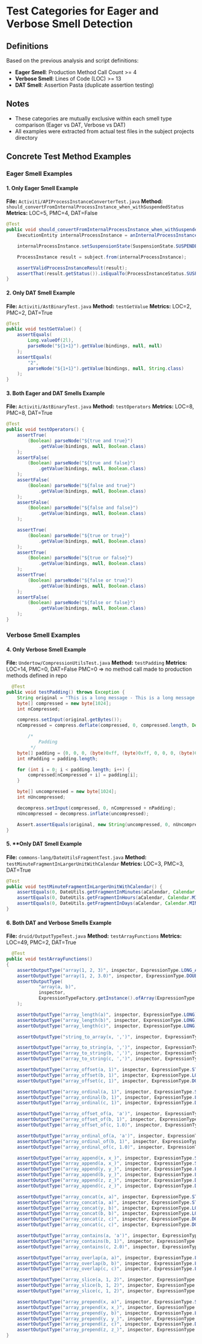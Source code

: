 # Test Categories for Eager and Verbose Smell Detection

## Definitions

Based on the previous analysis and script definitions:

- **Eager Smell**: Production Method Call Count >= 4
- **Verbose Smell**: Lines of Code (LOC) >= 13  
- **DAT Smell**: Assertion Pasta (duplicate assertion testing)


## Notes

- These categories are mutually exclusive within each smell type comparison (Eager vs DAT, Verbose vs DAT)
- All examples were extracted from actual test files in the subject projects directory



## Concrete Test Method Examples

### Eager Smell Examples

#### 1. **Only Eager Smell Example**
**File:** `Activiti/APIProcessInstanceConverterTest.java`
**Method:** `should_convertFromInternalProcessInstance_when_withSuspendedStatus`
**Metrics:** LOC=5, PMC=4, DAT=False

```java
@Test
public void should_convertFromInternalProcessInstance_when_withSuspendedStatus() {
    ExecutionEntity internalProcessInstance = anInternalProcessInstance(APP_VERSION);

    internalProcessInstance.setSuspensionState(SuspensionState.SUSPENDED.getStateCode());

    ProcessInstance result = subject.from(internalProcessInstance);

    assertValidProcessInstanceResult(result);
    assertThat(result.getStatus()).isEqualTo(ProcessInstanceStatus.SUSPENDED);
}
```

#### 2. **Only DAT Smell Example**
**File:** `Activiti/AstBinaryTest.java`
**Method:** `testGetValue`
**Metrics:** LOC=2, PMC=2, DAT=True

```java
@Test
public void testGetValue() {
    assertEquals(
        Long.valueOf(2l),
        parseNode("${1+1}").getValue(bindings, null, null)
    );
    assertEquals(
        "2",
        parseNode("${1+1}").getValue(bindings, null, String.class)
    );
}
```

#### 3. **Both Eager and DAT Smells Example**
**File:** `Activiti/AstBinaryTest.java`
**Method:** `testOperators`
**Metrics:** LOC=8, PMC=8, DAT=True

```java
@Test
public void testOperators() {
    assertTrue(
        (Boolean) parseNode("${true and true}")
            .getValue(bindings, null, Boolean.class)
    );
    assertFalse(
        (Boolean) parseNode("${true and false}")
            .getValue(bindings, null, Boolean.class)
    );
    assertFalse(
        (Boolean) parseNode("${false and true}")
            .getValue(bindings, null, Boolean.class)
    );
    assertFalse(
        (Boolean) parseNode("${false and false}")
            .getValue(bindings, null, Boolean.class)
    );

    assertTrue(
        (Boolean) parseNode("${true or true}")
            .getValue(bindings, null, Boolean.class)
    );
    assertTrue(
        (Boolean) parseNode("${true or false}")
            .getValue(bindings, null, Boolean.class)
    );
    assertTrue(
        (Boolean) parseNode("${false or true}")
            .getValue(bindings, null, Boolean.class)
    );
    assertFalse(
        (Boolean) parseNode("${false or false}")
            .getValue(bindings, null, Boolean.class)
    );
}
```

### Verbose Smell Examples

#### 4. **Only Verbose Smell Example**

**File:** `Undertow/CompressionUtilsTest.java`
**Method:** `testPadding`
**Metrics:** LOC=14, PMC=0, DAT=False
PMC=0 => no method call made to production methods defined in repo

```java
  @Test
public void testPadding() throws Exception {
    String original = "This is a long message - This is a long message - This is a long message";
    byte[] compressed = new byte[1024];
    int nCompressed;

    compress.setInput(original.getBytes());
    nCompressed = compress.deflate(compressed, 0, compressed.length, Deflater.SYNC_FLUSH);

        /*
            Padding
         */
    byte[] padding = {0, 0, 0, (byte)0xff, (byte)0xff, 0, 0, 0, (byte)0xff, (byte)0xff, 0, 0, 0, (byte)0xff, (byte)0xff};
    int nPadding = padding.length;

    for (int i = 0; i < padding.length; i++) {
        compressed[nCompressed + i] = padding[i];
    }

    byte[] uncompressed = new byte[1024];
    int nUncompressed;

    decompress.setInput(compressed, 0, nCompressed + nPadding);
    nUncompressed = decompress.inflate(uncompressed);

    Assert.assertEquals(original, new String(uncompressed, 0, nUncompressed, "UTF-8"));
}
```

#### 5. **Only DAT Smell Example 
**File:** `commons-lang/DateUtilsFragmentTest.java`
**Method:** `testMinuteFragmentInLargerUnitWithCalendar`
**Metrics:** LOC=3, PMC=3, DAT=True

```java
@Test
public void testMinuteFragmentInLargerUnitWithCalendar() {
    assertEquals(0, DateUtils.getFragmentInMinutes(aCalendar, Calendar.MINUTE));
    assertEquals(0, DateUtils.getFragmentInHours(aCalendar, Calendar.MINUTE));
    assertEquals(0, DateUtils.getFragmentInDays(aCalendar, Calendar.MINUTE));
}
```

#### 6. **Both DAT and Verbose Smells Example**
**File:** `druid/OutputTypeTest.java`
**Method:** `testArrayFunctions`
**Metrics:** LOC=49, PMC=2, DAT=True

```java
  @Test
public void testArrayFunctions()
{
    assertOutputType("array(1, 2, 3)", inspector, ExpressionType.LONG_ARRAY);
    assertOutputType("array(1, 2, 3.0)", inspector, ExpressionType.DOUBLE_ARRAY);
    assertOutputType(
            "array(a, b)",
            inspector,
            ExpressionTypeFactory.getInstance().ofArray(ExpressionType.STRING_ARRAY)
    );

    assertOutputType("array_length(a)", inspector, ExpressionType.LONG);
    assertOutputType("array_length(b)", inspector, ExpressionType.LONG);
    assertOutputType("array_length(c)", inspector, ExpressionType.LONG);

    assertOutputType("string_to_array(x, ',')", inspector, ExpressionType.STRING_ARRAY);

    assertOutputType("array_to_string(a, ',')", inspector, ExpressionType.STRING);
    assertOutputType("array_to_string(b, ',')", inspector, ExpressionType.STRING);
    assertOutputType("array_to_string(c, ',')", inspector, ExpressionType.STRING);

    assertOutputType("array_offset(a, 1)", inspector, ExpressionType.STRING);
    assertOutputType("array_offset(b, 1)", inspector, ExpressionType.LONG);
    assertOutputType("array_offset(c, 1)", inspector, ExpressionType.DOUBLE);

    assertOutputType("array_ordinal(a, 1)", inspector, ExpressionType.STRING);
    assertOutputType("array_ordinal(b, 1)", inspector, ExpressionType.LONG);
    assertOutputType("array_ordinal(c, 1)", inspector, ExpressionType.DOUBLE);

    assertOutputType("array_offset_of(a, 'a')", inspector, ExpressionType.LONG);
    assertOutputType("array_offset_of(b, 1)", inspector, ExpressionType.LONG);
    assertOutputType("array_offset_of(c, 1.0)", inspector, ExpressionType.LONG);

    assertOutputType("array_ordinal_of(a, 'a')", inspector, ExpressionType.LONG);
    assertOutputType("array_ordinal_of(b, 1)", inspector, ExpressionType.LONG);
    assertOutputType("array_ordinal_of(c, 1.0)", inspector, ExpressionType.LONG);

    assertOutputType("array_append(x, x_)", inspector, ExpressionType.STRING_ARRAY);
    assertOutputType("array_append(a, x_)", inspector, ExpressionType.STRING_ARRAY);
    assertOutputType("array_append(y, y_)", inspector, ExpressionType.LONG_ARRAY);
    assertOutputType("array_append(b, y_)", inspector, ExpressionType.LONG_ARRAY);
    assertOutputType("array_append(z, z_)", inspector, ExpressionType.DOUBLE_ARRAY);
    assertOutputType("array_append(c, z_)", inspector, ExpressionType.DOUBLE_ARRAY);

    assertOutputType("array_concat(x, a)", inspector, ExpressionType.STRING_ARRAY);
    assertOutputType("array_concat(a, a)", inspector, ExpressionType.STRING_ARRAY);
    assertOutputType("array_concat(y, b)", inspector, ExpressionType.LONG_ARRAY);
    assertOutputType("array_concat(b, b)", inspector, ExpressionType.LONG_ARRAY);
    assertOutputType("array_concat(z, c)", inspector, ExpressionType.DOUBLE_ARRAY);
    assertOutputType("array_concat(c, c)", inspector, ExpressionType.DOUBLE_ARRAY);

    assertOutputType("array_contains(a, 'a')", inspector, ExpressionType.LONG);
    assertOutputType("array_contains(b, 1)", inspector, ExpressionType.LONG);
    assertOutputType("array_contains(c, 2.0)", inspector, ExpressionType.LONG);

    assertOutputType("array_overlap(a, a)", inspector, ExpressionType.LONG);
    assertOutputType("array_overlap(b, b)", inspector, ExpressionType.LONG);
    assertOutputType("array_overlap(c, c)", inspector, ExpressionType.LONG);

    assertOutputType("array_slice(a, 1, 2)", inspector, ExpressionType.STRING_ARRAY);
    assertOutputType("array_slice(b, 1, 2)", inspector, ExpressionType.LONG_ARRAY);
    assertOutputType("array_slice(c, 1, 2)", inspector, ExpressionType.DOUBLE_ARRAY);

    assertOutputType("array_prepend(x, a)", inspector, ExpressionType.STRING_ARRAY);
    assertOutputType("array_prepend(x, x_)", inspector, ExpressionType.STRING_ARRAY);
    assertOutputType("array_prepend(y, b)", inspector, ExpressionType.LONG_ARRAY);
    assertOutputType("array_prepend(y, y_)", inspector, ExpressionType.LONG_ARRAY);
    assertOutputType("array_prepend(z, c)", inspector, ExpressionType.DOUBLE_ARRAY);
    assertOutputType("array_prepend(z, z_)", inspector, ExpressionType.DOUBLE_ARRAY);
}
```
